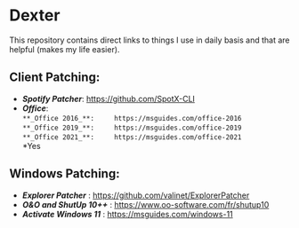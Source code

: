 # Dexter
This repository contains direct links to things I use in daily basis and that are helpful (makes my life easier).
  
  
## Client Patching:
* **_Spotify Patcher_**:         https://github.com/SpotX-CLI  
* **_Office_**:  
`**_Office 2016_**:		https://msguides.com/office-2016`  
`**_Office 2019_**:		https://msguides.com/office-2019`  
`**_Office 2021_**:		https://msguides.com/office-2021`  
*Yes  



## Windows Patching:
* **_Explorer Patcher_** :       https://github.com/valinet/ExplorerPatcher  
* **_O&O and ShutUp 10++_** : 	 https://www.oo-software.com/fr/shutup10  
* **_Activate Windows 11_** :    https://msguides.com/windows-11
